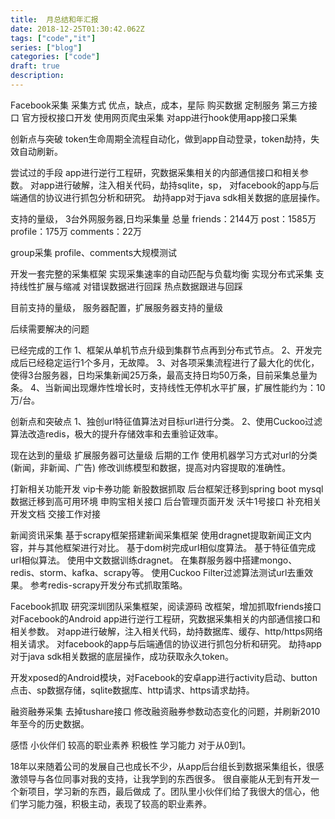 ```yaml
---
title:  月总结和年汇报
date: 2018-12-25T01:30:42.062Z
tags: ["code","it"]
series: ["blog"]
categories: ["code"]
draft: true
description:
---
```



Facebook采集
采集方式 优点，缺点，成本，星际
购买数据
定制服务
第三方接口
官方授权接口开发
使用网页爬虫采集
对app进行hook使用app接口采集

创新点与突破
token生命周期全流程自动化，做到app自动登录，token劫持，失效自动刷新。

尝试过的手段
app进行逆行工程研，究数据采集相关的内部通信接口和相关参数。
对app进行破解，注入相关代码，劫持sqlite，sp，
对facebook的app与后端通信的协议进行抓包分析和研究。
劫持app对于java sdk相关数据的底层操作。

支持的量级，
3台外网服务器,日均采集量
总量
friends：2144万
post：1585万
profile：175万
comments：22万

group采集
profile、comments大规模测试

开发一套完整的采集框架
实现采集速率的自动匹配与负载均衡
实现分布式采集
支持线性扩展与缩减
对错误数据进行回踩
热点数据跟进与回踩




目前支持的量级，
服务器配置，扩展服务器支持的量级


后续需要解决的问题

已经完成的工作
1、框架从单机节点升级到集群节点再到分布式节点。
2、开发完成后已经稳定运行1个多月，无故障。
3、对各项采集流程进行了最大化的优化，使得3台服务器，日均采集新闻25万条，最高支持日均50万条，目前采集总量为条。
4、当新闻出现爆炸性增长时，支持线性无停机水平扩展，扩展性能约为：10万/台。


创新点和突破点
1、独创url特征值算法对目标url进行分类。
2、使用Cuckoo过滤算法改造redis，极大的提升存储效率和去重验证效率。

现在达到的量级
扩展服务器可达量级
后期的工作
使用机器学习方式对url的分类(新闻，非新闻、广告)
修改训练模型和数据，提高对内容提取的准确性。

打新相关功能开发
vip卡券功能
新股数据抓取
后台框架迁移到spring boot
mysql数据迁移到高可用环境
申购宝相关接口
后台管理页面开发
沃牛1号接口
补充相关开发文档
交接工作对接

新闻资讯采集
基于scrapy框架搭建新闻采集框架
使用dragnet提取新闻正文内容，并与其他框架进行对比。
基于dom树完成url相似度算法。
基于特征值完成url相似算法。
使用中文数据训练dragnet。
在集群服务器中搭建mongo、redis、storm、kafka、scrapy等。
使用Cuckoo Filter过滤算法测试url去重效果。
参考redis-scrapy开发分布式抓取策略。


Facebook抓取
研究深圳团队采集框架，阅读源码
改框架，增加抓取friends接口
对Facebook的Android app进行逆行工程研，究数据采集相关的内部通信接口和相关参数。
对app进行破解，注入相关代码，劫持数据库、缓存、http/https网络相关请求。
对facebook的app与后端通信的协议进行抓包分析和研究。
劫持app对于java sdk相关数据的底层操作，成功获取永久token。

开发xposed的Android模块，对Facebook的安卓app进行activity启动、button点击、sp数据存储，sqlite数据库、http请求、https请求劫持。


融资融券采集
去掉tushare接口
修改融资融券参数动态变化的问题，并刷新2010年至今的历史数据。


感悟
小伙伴们
较高的职业素养
积极性
学习能力
对于从0到1。

18年以来随着公司的发展自己也成长不少，从app后台组长到数据采集组长，很感激领导与各位同事对我的支持，让我学到的东西很多。
很自豪能从无到有开发一个新项目，学习新的东西，最后做成 了。团队里小伙伴们给了我很大的信心，他们学习能力强，积极主动，表现了较高的职业素养。
